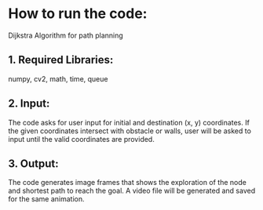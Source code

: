 # How to run the code:
Dijkstra Algorithm for path planning

## 1. Required Libraries: 
numpy, cv2, math, time, queue

## 2. Input: 
The code asks for user input for initial and destination (x, y) coordinates.
If the given coordinates intersect with obstacle or walls, user will be asked to input until the valid coordinates are provided.

## 3. Output:
The code generates image frames that shows the exploration of the node and shortest path to reach the goal.
A video file will be generated and saved for the same animation.
